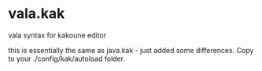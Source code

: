 # vala.kak
vala syntax for kakoune editor

this is essentially the same as java.kak - just added some differences. Copy to your ./config/kak/autoload folder.

